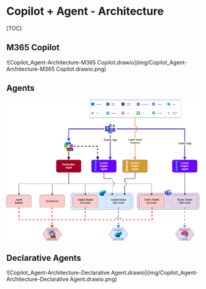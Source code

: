# Copilot + Agent - Architecture
[TOC]

## M365 Copilot
![Copilot_Agent-Architecture-M365 Copilot.drawio](img/Copilot_Agent-Architecture-M365 Copilot.drawio.png)

## Agents
![Copilot_Agent-Architecture-Agents.drawio](img/Copilot_Agent-Architecture-Agents.drawio.png)

## Declarative Agents
![Copilot_Agent-Architecture-Declarative Agent.drawio](img/Copilot_Agent-Architecture-Declarative Agent.drawio.png)